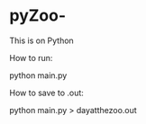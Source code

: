 # pyZoo-
This is on Python

How to run:

python main.py

How to save to .out:

python main.py > dayatthezoo.out
